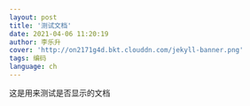 ```yaml
---
layout: post
title: '测试文档'
date: 2021-04-06 11:20:19
author: 李乐升
cover: 'http://on2171g4d.bkt.clouddn.com/jekyll-banner.png'
tags: 编码
language: ch
---
```

这是用来测试是否显示的文档